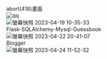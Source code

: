 abort(418)畫面<br>
![qq](https://user-images.githubusercontent.com/122704850/232417081-0ee69151-7d94-4f85-860c-34594826236c.png)<br>
![螢幕快照 2023-04-19 10-35-33](https://user-images.githubusercontent.com/122704850/232952113-ebfe88ea-1ad8-4b01-b85f-71860dc783e3.png)<br>
Flask-SQLAlchemy-Mysql-Guessbook<br>
![螢幕快照 2023-04-22 20-41-07](https://user-images.githubusercontent.com/122704850/233785319-b40857c1-8cbe-4a13-b1e8-159d12b31bc2.png)<br>
Blogger<br>
![螢幕快照 2023-04-24 11-52-32](https://user-images.githubusercontent.com/122704850/233896458-7d319d73-f9a6-43eb-bdad-758a4cc36d35.png)
